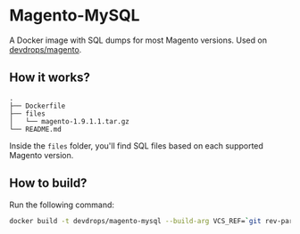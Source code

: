 # Magento-MySQL

A Docker image with SQL dumps for most Magento versions. Used on [devdrops/magento](https://github.com/devdrops/magento).

## How it works?

```
.
├── Dockerfile
├── files
│   └── magento-1.9.1.1.tar.gz
└── README.md

```

Inside the `files` folder, you'll find SQL files based on each supported Magento version.

## How to build?

Run the following command:

```bash
docker build -t devdrops/magento-mysql --build-arg VCS_REF=`git rev-parse --short HEAD` --build-arg BUILD_DATE=`date -u +"%Y-%m-%dT%H:%M:%SZ"` .
```
